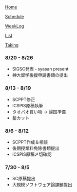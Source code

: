 [Home](index.md) 

[Schedule](Schedule.md) 

[WeekLog](WeekLog.md) 

[List](List.md)

[Taking](Taking.md)

### 8/20 - 8/26
- SIGSC発表
‐ syasan present
- 神大留学後援申請書類の提出

### 8/13 - 8/19
- SCPPT修正
- ICSPIS原稿執筆
- タオバオ買い物 -> 帰国準備
- 髪カット

### 8/6 - 8/12
- SCPPT作成＆相談
- 後期授業料免除書類提出
- ICSPIS原稿〆切確認

### 7/30 - 8/5
- SC原稿提出
- 大規模ソフトウェア論課題提出

